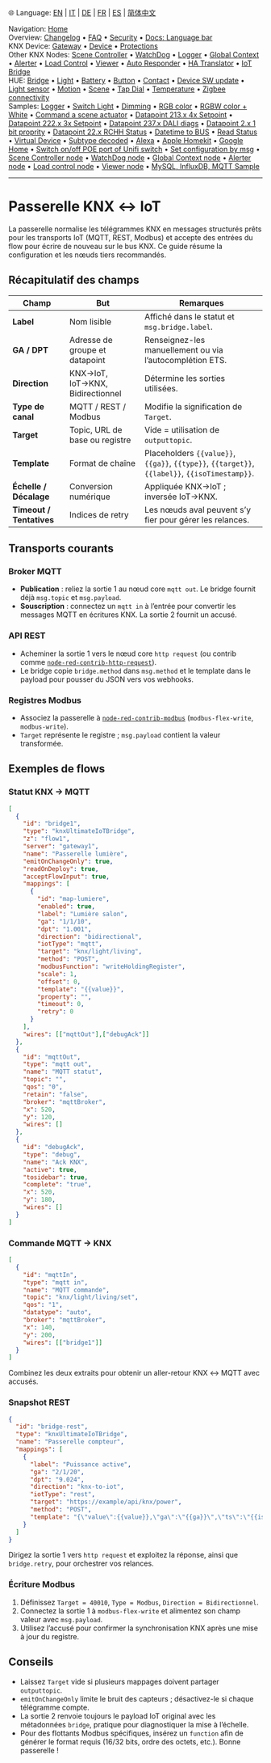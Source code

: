 🌐 Language: [EN](/node-red-contrib-knx-ultimate/wiki/IoT-Bridge-Configuration) | [IT](/node-red-contrib-knx-ultimate/wiki/it-IoT-Bridge-Configuration) | [DE](/node-red-contrib-knx-ultimate/wiki/de-IoT-Bridge-Configuration) | [FR](/node-red-contrib-knx-ultimate/wiki/fr-IoT-Bridge-Configuration) | [ES](/node-red-contrib-knx-ultimate/wiki/es-IoT-Bridge-Configuration) | [简体中文](/node-red-contrib-knx-ultimate/wiki/zh-CN-IoT-Bridge-Configuration)
<!-- NAV START -->
Navigation: [Home](https://supergiovane.github.io/node-red-contrib-knx-ultimate/wiki/Home)  
Overview: [Changelog](https://github.com/Supergiovane/node-red-contrib-knx-ultimate/blob/master/CHANGELOG.md) • [FAQ](https://supergiovane.github.io/node-red-contrib-knx-ultimate/wiki/FAQ-Troubleshoot) • [Security](https://supergiovane.github.io/node-red-contrib-knx-ultimate/wiki/SECURITY) • [Docs: Language bar](https://supergiovane.github.io/node-red-contrib-knx-ultimate/wiki/Docs-Language-Bar)  
KNX Device: [Gateway](https://supergiovane.github.io/node-red-contrib-knx-ultimate/wiki/Gateway-configuration) • [Device](https://supergiovane.github.io/node-red-contrib-knx-ultimate/wiki/Device) • [Protections](https://supergiovane.github.io/node-red-contrib-knx-ultimate/wiki/Protections)  
Other KNX Nodes: [Scene Controller](https://supergiovane.github.io/node-red-contrib-knx-ultimate/wiki/SceneController-Configuration) • [WatchDog](https://supergiovane.github.io/node-red-contrib-knx-ultimate/wiki/WatchDog-Configuration) • [Logger](https://supergiovane.github.io/node-red-contrib-knx-ultimate/wiki/Logger-Configuration) • [Global Context](https://supergiovane.github.io/node-red-contrib-knx-ultimate/wiki/GlobalVariable) • [Alerter](https://supergiovane.github.io/node-red-contrib-knx-ultimate/wiki/Alerter-Configuration) • [Load Control](https://supergiovane.github.io/node-red-contrib-knx-ultimate/wiki/LoadControl-Configuration) • [Viewer](https://supergiovane.github.io/node-red-contrib-knx-ultimate/wiki/knxUltimateViewer) • [Auto Responder](https://supergiovane.github.io/node-red-contrib-knx-ultimate/wiki/KNXAutoResponder) • [HA Translator](https://supergiovane.github.io/node-red-contrib-knx-ultimate/wiki/HATranslator) • [IoT Bridge](https://supergiovane.github.io/node-red-contrib-knx-ultimate/wiki/IoT-Bridge-Configuration)  
HUE: [Bridge](https://supergiovane.github.io/node-red-contrib-knx-ultimate/wiki/HUE%20Bridge%20configuration) • [Light](https://supergiovane.github.io/node-red-contrib-knx-ultimate/wiki/HUE%20Light) • [Battery](https://supergiovane.github.io/node-red-contrib-knx-ultimate/wiki/HUE%20Battery) • [Button](https://supergiovane.github.io/node-red-contrib-knx-ultimate/wiki/HUE%20Button) • [Contact](https://supergiovane.github.io/node-red-contrib-knx-ultimate/wiki/HUE%20Contact%20sensor) • [Device SW update](https://supergiovane.github.io/node-red-contrib-knx-ultimate/wiki/HUE%20Device%20software%20update) • [Light sensor](https://supergiovane.github.io/node-red-contrib-knx-ultimate/wiki/HUE%20Light%20sensor) • [Motion](https://supergiovane.github.io/node-red-contrib-knx-ultimate/wiki/HUE%20Motion) • [Scene](https://supergiovane.github.io/node-red-contrib-knx-ultimate/wiki/HUE%20Scene) • [Tap Dial](https://supergiovane.github.io/node-red-contrib-knx-ultimate/wiki/HUE%20Tapdial) • [Temperature](https://supergiovane.github.io/node-red-contrib-knx-ultimate/wiki/HUE%20Temperature%20sensor) • [Zigbee connectivity](https://supergiovane.github.io/node-red-contrib-knx-ultimate/wiki/HUE%20Zigbee%20connectivity)  
Samples: [Logger](https://supergiovane.github.io/node-red-contrib-knx-ultimate/wiki/Logger-Sample) • [Switch Light](https://supergiovane.github.io/node-red-contrib-knx-ultimate/wiki/-Sample---Switch-light) • [Dimming](https://supergiovane.github.io/node-red-contrib-knx-ultimate/wiki/-Sample---Dimming) • [RGB color](https://supergiovane.github.io/node-red-contrib-knx-ultimate/wiki/-Sample---RGB-Color) • [RGBW color + White](https://supergiovane.github.io/node-red-contrib-knx-ultimate/wiki/-Sample---RGBW-Color-plus-White) • [Command a scene actuator](https://supergiovane.github.io/node-red-contrib-knx-ultimate/wiki/-Sample---Control-a-scene-actuator) • [Datapoint 213.x 4x Setpoint](https://supergiovane.github.io/node-red-contrib-knx-ultimate/wiki/-Sample---DPT213) • [Datapoint 222.x 3x Setpoint](https://supergiovane.github.io/node-red-contrib-knx-ultimate/wiki/-Sample---DPT222) • [Datapoint 237.x DALI diags](https://supergiovane.github.io/node-red-contrib-knx-ultimate/wiki/-Sample---DPT237) • [Datapoint 2.x 1 bit proprity](https://supergiovane.github.io/node-red-contrib-knx-ultimate/wiki/-Sample---DPT2) • [Datapoint 22.x RCHH Status](https://supergiovane.github.io/node-red-contrib-knx-ultimate/wiki/-Sample---DPT22) • [Datetime to BUS](https://supergiovane.github.io/node-red-contrib-knx-ultimate/wiki/-Sample---DateTime-to-BUS) • [Read Status](https://supergiovane.github.io/node-red-contrib-knx-ultimate/wiki/-Sample---Read-value-from-Device) • [Virtual Device](https://supergiovane.github.io/node-red-contrib-knx-ultimate/wiki/-Sample---Virtual-Device) • [Subtype decoded](https://supergiovane.github.io/node-red-contrib-knx-ultimate/wiki/-Sample---Subtype) • [Alexa](https://supergiovane.github.io/node-red-contrib-knx-ultimate/wiki/-Sample---Alexa) • [Apple Homekit](https://supergiovane.github.io/node-red-contrib-knx-ultimate/wiki/-Sample---Apple-Homekit) • [Google Home](https://supergiovane.github.io/node-red-contrib-knx-ultimate/wiki/-Sample---Google-Assistant) • [Switch on/off POE port of Unifi switch](https://supergiovane.github.io/node-red-contrib-knx-ultimate/wiki/-Sample---UnifiPOE) • [Set configuration by msg](https://supergiovane.github.io/node-red-contrib-knx-ultimate/wiki/-Sample-setConfig) • [Scene Controller node](https://supergiovane.github.io/node-red-contrib-knx-ultimate/wiki/Sample-Scene-Node) • [WatchDog node](https://supergiovane.github.io/node-red-contrib-knx-ultimate/wiki/-Sample---WatchDog) • [Global Context node](https://supergiovane.github.io/node-red-contrib-knx-ultimate/wiki/SampleGlobalContextNode) • [Alerter node](https://supergiovane.github.io/node-red-contrib-knx-ultimate/wiki/SampleAlerter) • [Load control node](https://supergiovane.github.io/node-red-contrib-knx-ultimate/wiki/SampleLoadControl) • [Viewer node](https://supergiovane.github.io/node-red-contrib-knx-ultimate/wiki/knxUltimateViewer) • [MySQL, InfluxDB, MQTT Sample](https://supergiovane.github.io/node-red-contrib-knx-ultimate/wiki/Sample-KNX2MQTT-KNX2MySQL-KNX2InfluxDB)
<!-- NAV END -->
---
# Passerelle KNX ↔ IoT
La passerelle normalise les télégrammes KNX en messages structurés prêts pour les transports IoT (MQTT, REST, Modbus) et accepte des entrées du flow pour écrire de nouveau sur le bus KNX. Ce guide résume la configuration et les nœuds tiers recommandés.
## Récapitulatif des champs
| Champ | But | Remarques |
| -- | -- | -- |
| **Label** | Nom lisible | Affiché dans le statut et `msg.bridge.label`. |
| **GA / DPT** | Adresse de groupe et datapoint | Renseignez-les manuellement ou via l’autocomplétion ETS. |
| **Direction** | KNX→IoT, IoT→KNX, Bidirectionnel | Détermine les sorties utilisées. |
| **Type de canal** | MQTT / REST / Modbus | Modifie la signification de `Target`. |
| **Target** | Topic, URL de base ou registre | Vide = utilisation de `outputtopic`. |
| **Template** | Format de chaîne | Placeholders `{{value}}`, `{{ga}}`, `{{type}}`, `{{target}}`, `{{label}}`, `{{isoTimestamp}}`. |
| **Échelle / Décalage** | Conversion numérique | Appliquée KNX→IoT ; inversée IoT→KNX. |
| **Timeout / Tentatives** | Indices de retry | Les nœuds aval peuvent s’y fier pour gérer les relances. |
## Transports courants
### Broker MQTT
- **Publication** : reliez la sortie 1 au nœud core `mqtt out`. Le bridge fournit déjà `msg.topic` et `msg.payload`.
- **Souscription** : connectez un `mqtt in` à l’entrée pour convertir les messages MQTT en écritures KNX. La sortie 2 fournit un accusé.
### API REST
- Acheminer la sortie 1 vers le nœud core `http request` (ou contrib comme [`node-red-contrib-http-request`](https://flows.nodered.org/node/node-red-contrib-http-request)).
- Le bridge copie `bridge.method` dans `msg.method` et le template dans le payload pour pousser du JSON vers vos webhooks.
### Registres Modbus
- Associez la passerelle à [`node-red-contrib-modbus`](https://flows.nodered.org/node/node-red-contrib-modbus) (`modbus-flex-write`, `modbus-write`).
- `Target` représente le registre ; `msg.payload` contient la valeur transformée.
## Exemples de flows
### Statut KNX → MQTT
```json
[
  {
    "id": "bridge1",
    "type": "knxUltimateIoTBridge",
    "z": "flow1",
    "server": "gateway1",
    "name": "Passerelle lumière",
    "emitOnChangeOnly": true,
    "readOnDeploy": true,
    "acceptFlowInput": true,
    "mappings": [
      {
        "id": "map-lumiere",
        "enabled": true,
        "label": "Lumière salon",
        "ga": "1/1/10",
        "dpt": "1.001",
        "direction": "bidirectional",
        "iotType": "mqtt",
        "target": "knx/light/living",
        "method": "POST",
        "modbusFunction": "writeHoldingRegister",
        "scale": 1,
        "offset": 0,
        "template": "{{value}}",
        "property": "",
        "timeout": 0,
        "retry": 0
      }
    ],
    "wires": [["mqttOut"],["debugAck"]]
  },
  {
    "id": "mqttOut",
    "type": "mqtt out",
    "name": "MQTT statut",
    "topic": "",
    "qos": "0",
    "retain": "false",
    "broker": "mqttBroker",
    "x": 520,
    "y": 120,
    "wires": []
  },
  {
    "id": "debugAck",
    "type": "debug",
    "name": "Ack KNX",
    "active": true,
    "tosidebar": true,
    "complete": "true",
    "x": 520,
    "y": 180,
    "wires": []
  }
]
```
### Commande MQTT → KNX
```json
[
  {
    "id": "mqttIn",
    "type": "mqtt in",
    "name": "MQTT commande",
    "topic": "knx/light/living/set",
    "qos": "1",
    "datatype": "auto",
    "broker": "mqttBroker",
    "x": 140,
    "y": 200,
    "wires": [["bridge1"]]
  }
]
```
Combinez les deux extraits pour obtenir un aller-retour KNX ↔ MQTT avec accusés.
### Snapshot REST
```json
{
  "id": "bridge-rest",
  "type": "knxUltimateIoTBridge",
  "name": "Passerelle compteur",
  "mappings": [
    {
      "label": "Puissance active",
      "ga": "2/1/20",
      "dpt": "9.024",
      "direction": "knx-to-iot",
      "iotType": "rest",
      "target": "https://example/api/knx/power",
      "method": "POST",
      "template": "{\"value\":{{value}},\"ga\":\"{{ga}}\",\"ts\":\"{{isoTimestamp}}\"}"
    }
  ]
}
```
Dirigez la sortie 1 vers `http request` et exploitez la réponse, ainsi que `bridge.retry`, pour orchestrer vos relances.
### Écriture Modbus
1. Définissez `Target = 40010`, `Type = Modbus`, `Direction = Bidirectionnel`.
2. Connectez la sortie 1 à `modbus-flex-write` et alimentez son champ valeur avec `msg.payload`.
3. Utilisez l’accusé pour confirmer la synchronisation KNX après une mise à jour du registre.
## Conseils
- Laissez `Target` vide si plusieurs mappages doivent partager `outputtopic`.
- `emitOnChangeOnly` limite le bruit des capteurs ; désactivez-le si chaque télégramme compte.
- La sortie 2 renvoie toujours le payload IoT original avec les métadonnées `bridge`, pratique pour diagnostiquer la mise à l’échelle.
- Pour des flottants Modbus spécifiques, insérez un `function` afin de générer le format requis (16/32 bits, ordre des octets, etc.).
Bonne passerelle !
